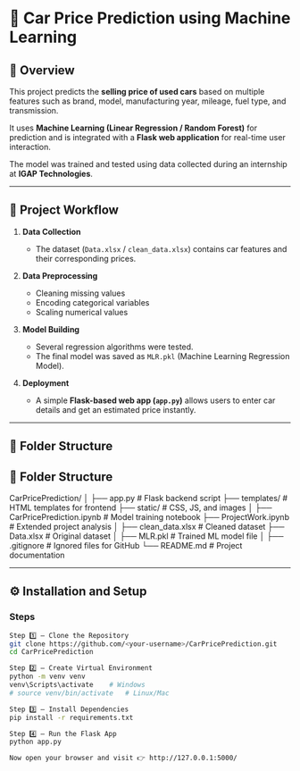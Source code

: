 # 🚗 Car Price Prediction using Machine Learning

## 📘 Overview
This project predicts the **selling price of used cars** based on multiple features such as brand, model, manufacturing year, mileage, fuel type, and transmission.

It uses **Machine Learning (Linear Regression / Random Forest)** for prediction and is integrated with a **Flask web application** for real-time user interaction.

The model was trained and tested using data collected during an internship at **IGAP Technologies**.

---

## 🧠 Project Workflow

1. **Data Collection**
   - The dataset (`Data.xlsx` / `clean_data.xlsx`) contains car features and their corresponding prices.

2. **Data Preprocessing**
   - Cleaning missing values  
   - Encoding categorical variables  
   - Scaling numerical values  

3. **Model Building**
   - Several regression algorithms were tested.  
   - The final model was saved as `MLR.pkl` (Machine Learning Regression Model).

4. **Deployment**
   - A simple **Flask-based web app (`app.py`)** allows users to enter car details and get an estimated price instantly.

---

## 📂 Folder Structure


## 📂 Folder Structure

CarPricePrediction/
│
├── app.py                   # Flask backend script
├── templates/               # HTML templates for frontend
├── static/                  # CSS, JS, and images
│
├── CarPricePrediction.ipynb # Model training notebook
├── ProjectWork.ipynb        # Extended project analysis
│
├── clean_data.xlsx          # Cleaned dataset
├── Data.xlsx                # Original dataset
│
├── MLR.pkl                  # Trained ML model file
│
├── .gitignore               # Ignored files for GitHub
└── README.md                # Project documentation

---

## ⚙️ Installation and Setup

### Steps 
```bash
Step 1️⃣ – Clone the Repository
git clone https://github.com/<your-username>/CarPricePrediction.git
cd CarPricePrediction

Step 2️⃣ – Create Virtual Environment
python -m venv venv
venv\Scripts\activate    # Windows
# source venv/bin/activate   # Linux/Mac

Step 3️⃣ – Install Dependencies
pip install -r requirements.txt

Step 4️⃣ – Run the Flask App
python app.py

Now open your browser and visit 👉 http://127.0.0.1:5000/
